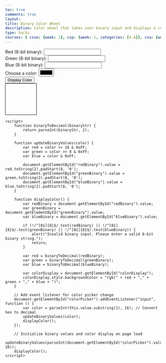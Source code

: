 ```yaml
---
toc: true
comments: true
layout: 
title: Binary Color Wheel
description: Color wheel that takes user binary input and displays a color
type: hacks
courses: { csse: {week: 1}, csp: {week: 1, categories: [4.A]}, csa: {week: 0} }
---
```

<!-- color_wheel.html -->

<html lang="en">
<head>
    <meta charset="UTF-8">
    <meta name="viewport" content="width=device-width, initial-scale=1.0">
    <title>Binary Color Wheel</title>
    <style>
        #colorDisplay {
            width: 100px;
            height: 100px;
            border: 1px solid #000;
        }
    </style>
</head>
<body>
    <label for="redBinary">Red (8-bit binary):</label>
    <input type="text" id="redBinary" maxlength="8" pattern="[01]{8}" required>
    <br>
    <label for="greenBinary">Green (8-bit binary):</label>
    <input type="text" id="greenBinary" maxlength="8" pattern="[01]{8}" required>
    <br>
    <label for="blueBinary">Blue (8-bit binary):</label>
    <input type="text" id="blueBinary" maxlength="8" pattern="[01]{8}" required>
    <br>
    <label for="colorPicker">Choose a color:</label>
    <input type="color" id="colorPicker" value="#000000">
    <br>
    <button onclick="displayColor()">Display Color</button>
    <div id="colorDisplay"></div>

    <script>
        function binaryToDecimal(binaryStr) {
            return parseInt(binaryStr, 2);
        }

        function updateBinaryValues(color) {
            var red = color >> 16 & 0xFF;
            var green = color >> 8 & 0xFF;
            var blue = color & 0xFF;

            document.getElementById("redBinary").value = red.toString(2).padStart(8, '0');
            document.getElementById("greenBinary").value = green.toString(2).padStart(8, '0');
            document.getElementById("blueBinary").value = blue.toString(2).padStart(8, '0');
        }

        function displayColor() {
            var redBinary = document.getElementById("redBinary").value;
            var greenBinary = document.getElementById("greenBinary").value;
            var blueBinary = document.getElementById("blueBinary").value;

            if (!/^[01]{8}$/.test(redBinary) || !/^[01]{8}$/.test(greenBinary) || !/^[01]{8}$/.test(blueBinary)) {
                alert("Invalid binary input. Please enter a valid 8-bit binary string.");
                return;
            }

            var red = binaryToDecimal(redBinary);
            var green = binaryToDecimal(greenBinary);
            var blue = binaryToDecimal(blueBinary);

            var colorDisplay = document.getElementById("colorDisplay");
            colorDisplay.style.backgroundColor = "rgb(" + red + "," + green + "," + blue + ")";
        }

        // Add event listener for color picker change
        document.getElementById("colorPicker").addEventListener("input", function () {
            var color = parseInt(this.value.substring(1), 16); // Convert hex to decimal
            updateBinaryValues(color);
            displayColor();
        });

        // Initialize binary values and color display on page load
        updateBinaryValues(parseInt(document.getElementById("colorPicker").value.substring(1), 16));
        displayColor();
    </script>
</body>
</html>
